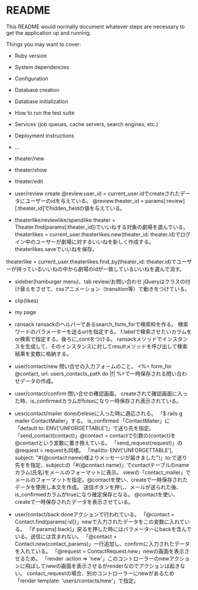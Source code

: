 # README

This README would normally document whatever steps are necessary to get the
application up and running.

Things you may want to cover:

* Ruby version

* System dependencies

* Configuration

* Database creation

* Database initialization

* How to run the test suite

* Services (job queues, cache servers, search engines, etc.)

* Deployment instructions

* ...

- theater/new
- theater/show
- theater/edit

- user/review
create
@review.user_id = current_user.idでcreateされたデータにユーザーのidを与えている。
@review.theater_id = params[:review][:theater_id]でhidden_fieldの値を与えている。

- theaterlike/reviewlike/spendlike
theater = Theater.find(params[:theater_id])でいいねする対象の劇場を選んでいる。
theaterlikes = current_user.theaterlikes.new(theater_id: theater.id)でログイン中のユーザーが劇場に対するいいねを新しく作成する。
theaterlikes.saveでいいねを保存。

theaterlike = current_user.theaterlikes.find_by(theater_id: theater.id)でユーザーが持っているいいねの中から劇場のidが一致しているいいねを選んで消す。

- sideber(hamburger menu)、tab review/お問い合わせ
jQueryはクラスの付け替えをさせて、cssアニメーション（transition等）で動きをつけている。

- clip(likes)

- my page

- ransack
ransackのヘルパーであるsearch_form_forで検索枠を作る。
検索ワードのパラメーターを送るurlを指定する。
f.labelで検索させたいカラムをor検索で指定する。後ろに_contをつける。
ransackメソッドでインスタンスを生成して、そのインスタンスに対してresultメソッドを呼び出して検索結果を変数に格納する。

- user/contact/new
問い合せの入力フォームのこと。
<%= form_for @contact, url: users_contacts_path do |f| %>で一時保存される問い合わせデータの作成。


- user/contact/confirm
問い合せの確認画面。
createされて確認画面に入った時、is_confirmedカラムがfolseになり一時保存され表示されている。


- uesr/contact/mailer
doneのeleseに入った時に適応される。
「$ rails g mailer ContactMailer」する。
is_confirmed
「ContactMailer」に「default to: ENV['UNFORGETTABLE']」で送り先を指定。
「send_contact(contact)」@contact = contactで引数の(contact)を@contactという変数に置き換えている。
「send_request(request)」の@request = requestも同様。
「mail(to: ENV['UNFORGETTABLE'],  subject: "#{@contact.name}様よりメッセージが届きました")」to:で送り先をを指定、subject:の「#{@contact.name}」でcontactテーブルのnameカラム(氏名)をメールのフォーマットに表示。
viewの「contact_mailer」でメールのフォーマットを指定。@contactを使い、createで一時保存されたデータを使用し本文を作成。
送信ボタンを押し、メールが送られた後、is_confirmedカラムがtrueになり確定保存となる。
@contactを使い、createで一時保存されたデータを表示させている。

- user/contact/back
doneアクションで行われている。
「@contact = Contact.find(params[:id])」newで入力されたデータをこの変数に入れている。
「if params[:back]」戻るを押した時にはパラメーターにbackを含んでいる。送信には含まれない。
「@contact = Contact.new(contact_params)」一行追加し、confirmに入力されたデータを入れている。
「@request = ContactRequest.new」newの画面を表示させるため。
「render :action => 'new'」このコントローラーのnewアクションに飛ばしてnewの画面を表示させるがrenderなのでアクションは起きない。
contact_requestの場合、別のコントローラーにnewがあるため「render template: 'users/contacts/new'」で指定。